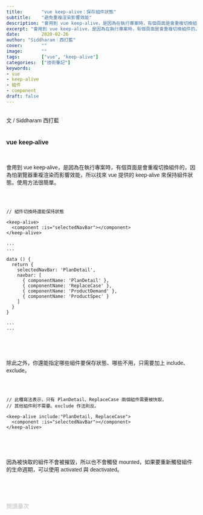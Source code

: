 ```yaml
---
title:       "vue keep-alive：保存組件狀態"
subtitle:    "避免重複渲染影響效能"
description: "會用到 vue keep-alive，是因為在執行專案時，有個頁面是會重複切換組件的，因為怕瀏覽器重複渲染而影響效能，所以找來 vue 提供的 keep-alive 來保持組件狀態。"
excerpt: "會用到 vue keep-alive，是因為在執行專案時，有個頁面是會重複切換組件的，因為怕瀏覽器重複渲染而影響效能，所以找來 vue 提供的 keep-alive 來保持組件狀態。"
date:        2020-02-26
author: "Siddharam｜西打藍"
cover:       ""
image:       ""
tags:        ["vue", "keep-alive"]
categories:  ["技術筆記"]
keywords:
- vue
- keep-alive
- 組件
- component
draft: false
---
```


<article style="font-family: 'Noto Sans TC', '微軟正黑體', sans-serif; font-weight: 300;">

<br>文 / Siddharam 西打藍<br><br>

<h3 class="article-h1-color">vue keep-alive</h3><br>

會用到 vue keep-alive，是因為在執行專案時，有個頁面是會重複切換組件的，因為怕瀏覽器重複渲染而影響效能，所以找來 vue 提供的 keep-alive 來保持組件狀態。使用方法很簡單。<br><br> 

<pre>
<code>

// 組件切換時還能保持狀態

&lt;keep-alive>
  &lt;component :is="selectedNavBar">&lt;/component>
&lt;/keep-alive>

...
...

data () {
  return {
    selectedNavBar: 'PlanDetail',
    navbar: [
      { componentName: 'PlanDetail' },
      { componentName: 'ReplaceCase' },
      { componentName: 'ProductDemand' },
      { componentName: 'ProductSpec' }
    ]
  }
}

...
...

</code>
</pre>
<br>

除此之外，你還能指定哪些組件要保存狀態、哪些不用，只需要加上 include、exclude。<br><br>

<pre>
<code>

// 此種寫法表示，只有 PlanDetail、ReplaceCase 兩個組件需要被快取，
// 其他組件則不需要。exclude 作法則反。

&lt;keep-alive include:"PlanDetail, ReplaceCase">
  &lt;component :is="selectedNavBar">&lt;/component>
&lt;/keep-alive>

</code>
</pre>
<br>

因為被快取的組件不會被摧毀，所以也不會觸發 mounted，如果要重新觸發組件的生命週期，可以使用 activated 與 deactivated。

<br><br><br>

</article>

<div style="color: #bfbfbf; font-size: 15px;" id="busuanzi_container_page_pv">
  閱讀量<span id="busuanzi_value_page_pv"></span>次
</div>

<script src="../../js/post.js"></script>



